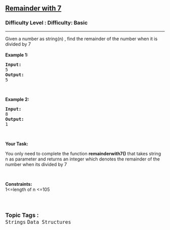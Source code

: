 <h2><a href="https://www.geeksforgeeks.org/problems/remainder-with-7/1?page=2&category=Arrays,Strings,Linked%20List,Stack,Queue&difficulty=Basic&status=unsolved&sortBy=submissions">Remainder with 7</a></h2><h3>Difficulty Level : Difficulty: Basic</h3><hr><div class="problems_problem_content__Xm_eO"><p>Given a number as&nbsp;string(n) , find the remainder of the number when it is divided by 7<br><br><strong>Example 1:</strong></p>
<pre><strong>Input:</strong>
5
<strong>Output:</strong>
5</pre>
<p>&nbsp;</p>
<p><strong>Example 2:</strong></p>
<pre><strong>Input:</strong>
8
<strong>Output:</strong>
1
</pre>
<p>&nbsp;</p>
<p><strong>Your Task: </strong></p>
<p>You only need to complete the function <strong>remainderwith7()</strong> that takes string n as parameter and returns an integer which denotes&nbsp;the remainder of the number when its divided by 7</p>
<p>&nbsp;</p>
<p><strong>Constraints:</strong><br>1&lt;=length of n &lt;=105<br>&nbsp;</p></div><br><p><span style=font-size:18px><strong>Topic Tags : </strong><br><code>Strings</code>&nbsp;<code>Data Structures</code>&nbsp;
